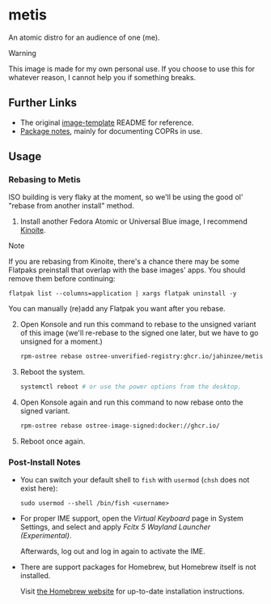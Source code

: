 # metis

An atomic distro for an audience of one (me).

> [!WARNING]
> This image is made for my own personal use. If you choose to use this for
> whatever reason, I cannot help you if something breaks.

## Further Links

- The original [image-template](/docs/old-readme.md) README for reference.
- [Package notes](/docs/package-notes.md), mainly for documenting COPRs in use.

## Usage

### Rebasing to Metis

ISO building is very flaky at the moment, so we'll be using the good ol'
"rebase from another install" method.

1. Install another Fedora Atomic or Universal Blue image, I recommend
   [Kinoite](https://fedoraproject.org/atomic-desktops/kinoite/).


> [!NOTE]
> If you are rebasing from Kinoite, there's a chance there may be some Flatpaks
> preinstall that overlap with the base images' apps. You should remove them
> before continuing:
> 
> ```
> flatpak list --columns=application | xargs flatpak uninstall -y
> ```
> 
> You can manually (re)add any Flatpak you want after you rebase.

2. Open Konsole and run this command to rebase to the unsigned variant of this
   image (we'll re-rebase to the signed one later, but we have to go unsigned
   for a moment.)

   ```sh
   rpm-ostree rebase ostree-unverified-registry:ghcr.io/jahinzee/metis
   ```

3. Reboot the system.

   ```sh
   systemctl reboot # or use the power options from the desktop.
   ```

4. Open Konsole again and run this command to now rebase onto the signed
   variant.

   ```sh
   rpm-ostree rebase ostree-image-signed:docker://ghcr.io/
   ```

5. Reboot once again.

### Post-Install Notes

- You can switch your default shell to `fish` with `usermod` (`chsh` does not
  exist here):

  ```
  sudo usermod --shell /bin/fish <username>
  ```

- For proper IME support, open the *Virtual Keyboard* page in System Settings,
  and select and apply *Fcitx 5 Wayland Launcher (Experimental)*.
  
  Afterwards, log out and log in again to activate the IME.

- There are support packages for Homebrew, but Homebrew itself is not
  installed.

  Visit [the Homebrew website](https://brew.sh/) for up-to-date installation
  instructions.
